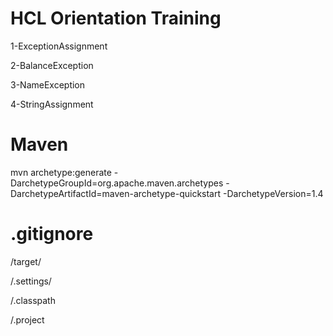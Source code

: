 # HCL Orientation Training

1-ExceptionAssignment

2-BalanceException

3-NameException

4-StringAssignment


# Maven

mvn archetype:generate -DarchetypeGroupId=org.apache.maven.archetypes -DarchetypeArtifactId=maven-archetype-quickstart -DarchetypeVersion=1.4

# .gitignore

/target/

/.settings/

/.classpath

/.project

